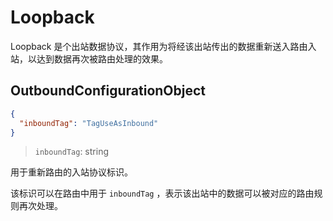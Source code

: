 # Loopback

Loopback 是个出站数据协议，其作用为将经该出站传出的数据重新送入路由入站，以达到数据再次被路由处理的效果。

## OutboundConfigurationObject

```json
{
  "inboundTag": "TagUseAsInbound"
}
```

> `inboundTag`: string

用于重新路由的入站协议标识。

该标识可以在路由中用于 `inboundTag` ，表示该出站中的数据可以被对应的路由规则再次处理。

